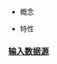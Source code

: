 * 概念

* 特性

### [输入数据源](http://spark.apache.org/docs/2.2.0/streaming-programming-guide.html#input-dstreams-and-receivers)
